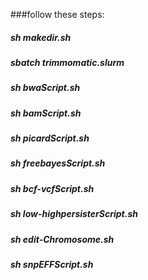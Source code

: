###follow these steps:

##### sh makedir.sh
##### sbatch trimmomatic.slurm
##### sh bwaScript.sh
##### sh bamScript.sh
##### sh picardScript.sh
##### sh freebayesScript.sh
##### sh bcf-vcfScript.sh
##### sh low-highpersisterScript.sh
##### sh edit-Chromosome.sh
##### sh snpEFFScript.sh
